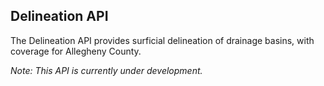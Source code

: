## Delineation API

The Delineation API provides surficial delineation of drainage basins, with coverage for Allegheny County.

*Note: This API is currently under development.*